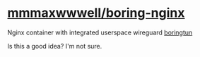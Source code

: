 # [mmmaxwwwell/boring-nginx](https://github.com/mmmaxwwwell/boring-nginx)

Nginx container with integrated userspace wireguard [boringtun](https://github.com/cloudflare/boringtun)

Is this a good idea? I'm not sure.